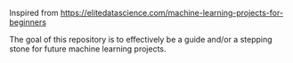 Inspired from https://elitedatascience.com/machine-learning-projects-for-beginners

The goal of this repository is to effectively be a guide and/or a stepping stone for future machine learning projects. 
